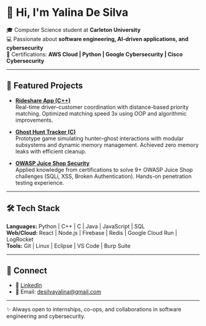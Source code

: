 # 👋 Hi, I'm Yalina De Silva  

🎓 Computer Science student at **Carleton University**  
💻 Passionate about **software engineering, AI-driven applications, and cybersecurity**  
🏅 Certifications: **AWS Cloud | Python | Google Cybersecurity | Cisco Cybersecurity**  

---

## 🔹 Featured Projects
- **[Rideshare App (C++)](https://github.com/yd-0413/Rideshare-App)**  
  Real-time driver–customer coordination with distance-based priority matching. Optimized matching speed 3x using OOP and algorithmic improvements.  

- **[Ghost Hunt Tracker (C)](https://github.com/yd-0413/Ghost-Hunt-Tracker)**  
  Prototype game simulating hunter–ghost interactions with modular subsystems and dynamic memory management. Achieved zero memory leaks with efficient cleanup.  

- **[OWASP Juice Shop Security](https://github.com/yd-0413/OWASP-Juice-Shop-Security)**  
  Applied knowledge from certifications to solve 9+ OWASP Juice Shop challenges (SQLi, XSS, Broken Authentication). Hands-on penetration testing experience.  

---

## 🛠 Tech Stack
**Languages:** Python | C++ | C | Java | JavaScript | SQL  
**Web/Cloud:** React | Node.js | Firebase | Redis | Google Cloud Run | LogRocket  
**Tools:** Git | Linux | Eclipse | VS Code | Burp Suite  

---

## 🤝 Connect
- 💼 [LinkedIn](https://www.linkedin.com/in/yalina-de-silva-a78590241)  
- 📧 Email: [desilvayalina@gmail.com](mailto:desilvayalina@gmail.com)  

---

✨ Always open to internships, co-ops, and collaborations in software engineering and cybersecurity.

